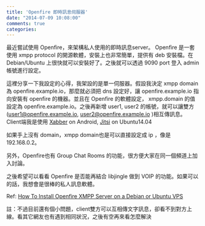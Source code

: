 ```yaml
---
title: 'Openfire 即時訊息伺服器'
date: "2014-07-09 10:08:00"
comments: true
categories: 
---
```

最近嘗試使用 Openfire，來架構私人使用的即時訊息server。 Openfire 是一套使用 xmpp protocol 的開源軟體，安裝上也非常簡單，提供有 deb 安裝檔。在 Debian/Ubuntu 上很快就可以安裝好了。之後就可以透過 9090 port 登入 admin 帳號進行設定。

這裡分享一下我設定的心得，我架設的是單一伺服器。假設我決定 xmpp domain 為 openfire.example.io，那麼就必須把 dns 設定好，讓 openfire.example.io 指向安裝有 openfire 的機器。並且在 Openfire 的軟體設定， xmpp.domain 的值設定為 openfire.example.io。之後再新增 user1, user2 的帳號，就可以讓雙方(user1@openfire.example.io, user2@openfire.example.io )相互傳訊息。 Client端我是使用 [Xabber](http://www.xabber.org/) on Android, [Jitsi](https://jitsi.org/) on Ubuntu14.04

如果手上沒有 domain，xmpp domain也是可以直接設定成 ip ，像是 192.168.0.2。

另外，Openfire也有 Group Chat Rooms 的功能，很方便大家在同一個頻道上加入討論。

之後希望可以看看 Openfire 是否能再結合 libjingle 做到 VOIP 的功能。如果可以的話，我想會是很棒的私人訊息軟體。

Ref:
[How To Install Openfire XMPP Server on a Debian or Ubuntu VPS](https://www.digitalocean.com/community/tutorials/how-to-install-openfire-xmpp-server-on-a-debian-or-ubuntu-vps)

註：不過目前還有個小問題，client雙方可以互相傳文字訊息，卻看不到對方上線。看其它網友也有遇到相同狀況，之後有空再來看怎麼解決